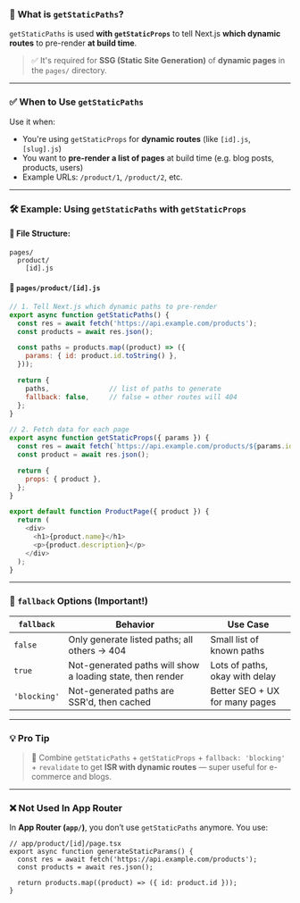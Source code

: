 ### 📌 **What is `getStaticPaths`?**

`getStaticPaths` is used **with `getStaticProps`** to tell Next.js **which dynamic routes** to pre-render **at build time**.

> ✅ It's required for **SSG (Static Site Generation)** of **dynamic pages** in the `pages/` directory.

---

### ✅ **When to Use `getStaticPaths`**

Use it when:

* You're using `getStaticProps` for **dynamic routes** (like `[id].js`, `[slug].js`)
* You want to **pre-render a list of pages** at build time (e.g. blog posts, products, users)
* Example URLs: `/product/1`, `/product/2`, etc.

---

### 🛠️ **Example: Using `getStaticPaths` with `getStaticProps`**

#### 📂 File Structure:

```
pages/
  product/
    [id].js
```

#### 🧾 `pages/product/[id].js`

```js
// 1. Tell Next.js which dynamic paths to pre-render
export async function getStaticPaths() {
  const res = await fetch('https://api.example.com/products');
  const products = await res.json();

  const paths = products.map((product) => ({
    params: { id: product.id.toString() },
  }));

  return {
    paths,               // list of paths to generate
    fallback: false,     // false = other routes will 404
  };
}

// 2. Fetch data for each page
export async function getStaticProps({ params }) {
  const res = await fetch(`https://api.example.com/products/${params.id}`);
  const product = await res.json();

  return {
    props: { product },
  };
}

export default function ProductPage({ product }) {
  return (
    <div>
      <h1>{product.name}</h1>
      <p>{product.description}</p>
    </div>
  );
}
```

---

### 🧠 `fallback` Options (Important!)

| `fallback`   | Behavior                                                   | Use Case                       |
| ------------ | ---------------------------------------------------------- | ------------------------------ |
| `false`      | Only generate listed paths; all others → 404               | Small list of known paths      |
| `true`       | Not-generated paths will show a loading state, then render | Lots of paths, okay with delay |
| `'blocking'` | Not-generated paths are SSR'd, then cached                 | Better SEO + UX for many pages |

---

### 💡 Pro Tip

> 🔁 Combine `getStaticPaths` + `getStaticProps` + `fallback: 'blocking'` + `revalidate` to get **ISR with dynamic routes** — super useful for e-commerce and blogs.

---

### ❌ Not Used In App Router

In **App Router (`app/`)**, you don’t use `getStaticPaths` anymore. You use:

```tsx
// app/product/[id]/page.tsx
export async function generateStaticParams() {
  const res = await fetch('https://api.example.com/products');
  const products = await res.json();

  return products.map((product) => ({ id: product.id }));
}
```